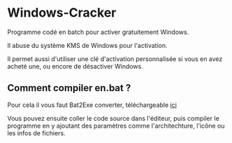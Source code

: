 # Windows-Cracker
Programme codé en batch pour activer gratuitement Windows.

Il abuse du système KMS de Windows pour l'activation.

Il permet aussi d'utiliser une clé d'activation personnalisée si vous en avez acheté une, ou encore de désactiver Windows.

## Comment compiler en.bat ?
Pour cela il vous faut Bat2Exe converter, téléchargeable [ici](https://codeload.github.com/Chaxiraxi/Windows-Cracker/zip/v1.0.15)

Vous pouvez ensuite coller le code source dans l'éditeur, puis compiler le programme en y ajoutant des paramètres comme l'architechture, l'icône ou les infos de fichiers.
